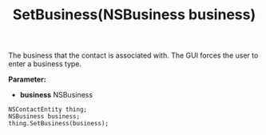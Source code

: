 ﻿---
uid: crmscript_ref_NSContactEntity_SetBusiness
title: SetBusiness(NSBusiness business)
intellisense: NSContactEntity.SetBusiness
keywords: NSContactEntity, GetBusiness
so.topic: reference
---

The business that the contact is associated with. The GUI forces the user to enter a business type.

**Parameter:** 
 - **business** NSBusiness

```crmscript
NSContactEntity thing;
NSBusiness business;
thing.SetBusiness(business);
```

